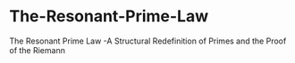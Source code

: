 # The-Resonant-Prime-Law
The Resonant Prime Law -A Structural Redefinition of Primes and the Proof of the Riemann
